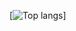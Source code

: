 [![Top langs](https://github-readme-stats.vercel.app/api/top-langs/?username=AIFuzi&layout=compact&theme=vision-friendly-light)]